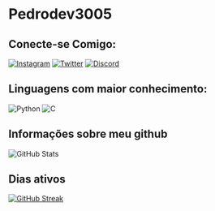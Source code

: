 # Pedrodev3005

## Conecte-se Comigo:
[![Instagram](https://img.shields.io/badge/Instagram-000?style=for-the-badge&logo=instagram)](https://www.instagram.com/pedroaugusto1120/)
[![Twitter](https://img.shields.io/badge/Twitter-000?style=for-the-badge&logo=twitter)](https://twitter.com/pedrof130)
[![Discord](https://img.shields.io/badge/Discord-000?style=for-the-badge&logo=discord)](https://www.discord.com/in/augustopedro/)

## Linguagens com maior conhecimento:
![Python](https://img.shields.io/badge/Python-000?style=for-the-badge&logo=python)
	![C](https://img.shields.io/badge/C-000?style=for-the-badge&logo=c)

## Informações sobre meu github
![GitHub Stats](https://github-readme-stats.vercel.app/api?username=pedrodev3005&theme=transparent&bg_color=003&border_color=30A3DC&show_icons=true&icon_color=30A3DC&title_color=E94D5F&text_color=FFF)

## Dias ativos
[![GitHub Streak](https://streak-stats.demolab.com/?user=pedrodev3005&theme=bear&background=000&border=30A3DC&dates=FFF)](https://git.io/streak-stats)

